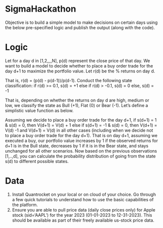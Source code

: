 # SigmaHackathon
Objective is to build a simple model to make decisions on certain days using the below pre-specified logic and publish the output (along with the code).

# Logic
Let for a day d in [1,2,,,,N], p(d) represent the close price of that day. We want to build a model to decide
whether to place a buy order trade for the day d+1 to maximize the portfolio value. Let r(d) be the %
returns on day d. 

That is, r(d) = (p(d) - p(d-1))/p(d-1). Conduct the following state classification:
if r(d) >= 0.1, s(d) = +1
else if r(d) > -0.1, s(d) = 0
else, s(d) = -1

That is, depending on whether the returns on day d are high, medium or low, we classify the state as Bull
(+1), Flat (0) or Bear (-1). Let’s define a simplistic value function as below.

Assuming we decide to place a buy order trade for the day d+1,
if s(d+1) = 1 & s(d) = 0, then V(d+1) = V(d) + 1
else if s(d+1) = -1 & s(d) = 0, then V(d+1) = V(d) -1
and V(d+1) = V(d) in all other cases (including when we decide not to place a buy order trade for the day
d+1). 
That is on day d+1, assuming we executed a buy, our portfolio value increases by 1 if the observed
returns for d+1 is in the Bull state, decreases by 1 if it is in the Bear state, and stays unchanged for all
other scenarios.
Now based on the previous observations [1,..,d], you can calculate the probability distribution of going
from the state s(d) to different possible states.

# Data
1. Install Quantrocket on your local or on cloud of your choice. Go through a few quick tutorials to
understand how to use the basic capabilities of the platform.
2. Ensure you are able to pull price data (daily close prices only) for Apple stock (sid=‘AAPL’) for the
year 2023 (01-01-2023 to 12-31-2023). This should be available as part of their freely available
us-stock price data.
